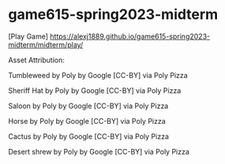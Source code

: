 # game615-spring2023-midterm

[Play Game] https://alexj1889.github.io/game615-spring2023-midterm/midterm/play/
 
Asset Attribution: 

Tumbleweed by Poly by Google [CC-BY] via Poly Pizza

Sheriff Hat by Poly by Google [CC-BY] via Poly Pizza

Saloon by Poly by Google [CC-BY] via Poly Pizza

Horse by Poly by Google [CC-BY] via Poly Pizza

Cactus by Poly by Google [CC-BY] via Poly Pizza

Desert shrew by Poly by Google [CC-BY] via Poly Pizza
